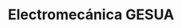 ---
title: "Electromecánica GESUA"
url: /cochabamba/electromecanica-gesua/
shop: reparación de automóviles
---